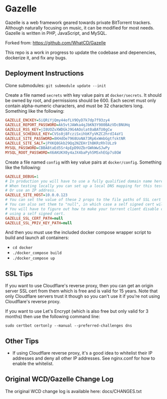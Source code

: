 # Gazelle
Gazelle is a web framework geared towards private BitTorrent trackers. Although naturally focusing on music, it can be modified for most needs. Gazelle is written in PHP, JavaScript, and MySQL.

Forked from: https://github.com/WhatCD/Gazelle

This repo is a work in progress to update the codebase and depenencies, dockerize it, and fix any bugs.

## Deployment Instructions
Clone submodules: `git submodule update --init`

Create a file named `secrets` with key value pairs at `docker/secrets`. It should be owned by root, and permissions should be 600. Each secret must only contain alpha-numeric characters, and must be 32 characters long. Something like the following:

```ini
GAZELLE_ENCKEY=5iQRiYjQmy44ofLV9OyD7k7dp7f93zy4
GAZELLE_REPORT_PASSWORD=Ak5vtJAWka4qJbKN3Y980BAzVDcBNUHq
GAZELLE_RSS_KEY=jI8UOZvXWDGkJ9G4AOolat0aBATU0gCw
GAZELLE_SCHEDULE_KEY=CVSs0j8FcziSxihbKfyVKZC2hrdI4aY1
GAZELLE_SITE_PASSWORD=8KHdOe7968UoNA73Rp6xWmbGgtfsktNR
GAZELLE_SITE_SALT=jPXKQ8Gkb29Qq2NZEHrIhBKRzRhlULz9
MYSQL_PASSWORD=CBBA8taEd5Sr4pEpD9UZbrGWkWwSJwPy
MYSQL_ROOT_PASSWORD=X6AKUKX0y4aJX4baPyh5MSxhEGp7s8GW
```

Create a file named `config` with key value pairs at `docker/config`. Something like the following:

```ini
GAZELLE_DEBUG=1
# In production you will have to use a fully qualified domain name here.
# When testing locally you can set up a local DNS mapping for this test domain,
# Or use an IP address.
GAZELLE_SITE_HOST=10.0.0.123
# You can set the value of these 2 props to the file paths of SSL cert and private key.
# You can also set them to "null", in which case a self signed cert will be generated.
# You will have to figure out how to make your torrent client disable cert validation if
# using a self signed cert.
GAZELLE_SSL_CERT_PATH=null
GAZELLE_SSL_PRIV_KEY_PATH=null
```

And then you must use the included docker compose wrapper script to build and launch all containers:
- `cd docker`
- `./docker_compose build`
- `./docker_compose up`

## SSL Tips
If you want to use Cloudflare's reverse proxy, then you can get an origin server SSL cert from them which is free and is valid for 15 years.
Note that only Cloudflare servers trust it though so you can't use it if you're not using Cloudflare's reverse proxy.

If you want to use Let's Encrypt (which is also free but only valid for 3 months) then use the following command line:
```
sudo certbot certonly --manual --preferred-challenges dns
```

## Other Tips
- If using Cloudflare reverse proxy, it's a good idea to whitelist their IP addresses and deny all other IP addresses. See nginx.conf for how to enable the whitelist.

## Original WCD/Gazelle Change Log
The original WCD change log is available here: docs/CHANGES.txt
